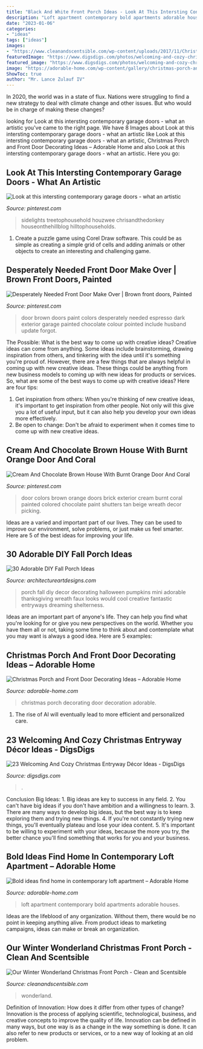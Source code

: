```yaml
---
title: "Black And White Front Porch Ideas - Look At This Intersting Contemporary Garage Doors"
description: "Loft apartment contemporary bold apartments adorable houses"
date: "2023-01-06"
categories:
- "ideas"
tags: ["ideas"]
images:
- "https://www.cleanandscentsible.com/wp-content/uploads/2017/11/Christmas-Front-Porch-Ideas-768x1153.png"
featuredImage: "https://www.digsdigs.com/photos/welcoming-and-cozy-christmas-entryway-decor-ideas-2-554x738.jpg"
featured_image: "https://www.digsdigs.com/photos/welcoming-and-cozy-christmas-entryway-decor-ideas-2-554x738.jpg"
image: "https://adorable-home.com/wp-content/gallery/christmas-porch-and-front-door-decorating-ideas/christmas-porch-and-front-door-decorating-ideas-8.jpg"
ShowToc: true
author: "Mr. Lance Zulauf IV"
---
```



In 2020, the world was in a state of flux. Nations were struggling to find a new strategy to deal with climate change and other issues. But who would be in charge of making these changes?

	

		
looking for Look at this intersting contemporary garage doors - what an artistic you've came to the right page. We have 8 Images about Look at this intersting contemporary garage doors - what an artistic like Look at this intersting contemporary garage doors - what an artistic, Christmas Porch and Front Door Decorating Ideas – Adorable Home and also Look at this intersting contemporary garage doors - what an artistic. Here you go:
		
    
## Look At This Intersting Contemporary Garage Doors - What An Artistic

<img loading=lazy src="https://i.pinimg.com/736x/dc/e8/a3/dce8a361e4c656f7aaae38fcb53c848d.jpg" onerror="this.onerror=null;this.src='https://tse2.mm.bing.net/th?id=OIP.FauZXQyBIltcSJr1enTBGwHaJ3&amp;pid=15.1';" alt="Look at this intersting contemporary garage doors - what an artistic">

_Source: pinterest.com_

>sidelights treetophousehold houzwee chrisandthedonkey houseonthehillblog hilltophouseholds. 

	

1. Create a puzzle game using Corel Draw software. This could be as simple as creating a simple grid of cells and adding animals or other objects to create an interesting and challenging game. 

    
## Desperately Needed Front Door Make Over | Brown Front Doors, Painted

<img loading=lazy src="https://i.pinimg.com/736x/71/ac/2c/71ac2c4f2a8f02fc7d3373b38b2b35d5--brown-front-doors-garage-ideas.jpg" onerror="this.onerror=null;this.src='https://tse2.mm.bing.net/th?id=OIP.HetG0DefrqFBq_2nCoRjHgHaJ3&amp;pid=15.1';" alt="Desperately Needed Front Door Make Over | Brown front doors, Painted">

_Source: pinterest.com_

>door brown doors paint colors desperately needed espresso dark exterior garage painted chocolate colour pointed include husband update forgot. 

	

The Possible: What is the best way to come up with creative ideas?
Creative ideas can come from anything. Some ideas include brainstorming, drawing inspiration from others, and tinkering with the idea until it's something you're proud of. However, there are a few things that are always helpful in coming up with new creative ideas. These things could be anything from new business models to coming up with new ideas for products or services. So, what are some of the best ways to come up with creative ideas? Here are four tips: 
1) Get inspiration from others: When you're thinking of new creative ideas, it's important to get inspiration from other people. Not only will this give you a lot of useful input, but it can also help you develop your own ideas more effectively. 
2) Be open to change: Don't be afraid to experiment when it comes time to come up with new creative ideas.

    
## Cream And Chocolate Brown House With Burnt Orange Door And Coral

<img loading=lazy src="https://i.pinimg.com/736x/a7/d9/9d/a7d99d366a10685bb8e76e30ea24f7e5.jpg" onerror="this.onerror=null;this.src='https://tse1.mm.bing.net/th?id=OIP.phtVLt2Bv5mM4dyMJsPm6gHaNJ&amp;pid=15.1';" alt="Cream And Chocolate Brown House With Burnt Orange Door And Coral">

_Source: pinterest.com_

>door colors brown orange doors brick exterior cream burnt coral painted colored chocolate paint shutters tan beige wreath decor picking. 

	

Ideas are a varied and important part of our lives. They can be used to improve our environment, solve problems, or just make us feel smarter. Here are 5 of the best ideas for improving your life.

    
## 30 Adorable DIY Fall Porch Ideas

<img loading=lazy src="http://www.architectureartdesigns.com/wp-content/uploads/2013/08/1238.jpg" onerror="this.onerror=null;this.src='https://tse2.mm.bing.net/th?id=OIP.XkiACO0dWm5P1sKhW0aoPQHaLH&amp;pid=15.1';" alt="30 Adorable DIY Fall Porch Ideas">

_Source: architectureartdesigns.com_

>porch fall diy decor decorating halloween pumpkins mini adorable thanksgiving wreath faux looks would cool creative fantastic entryways dreaming shelterness. 

	

Ideas are an important part of anyone's life. They can help you find what you're looking for or give you new perspectives on the world. Whether you have them all or not, taking some time to think about and contemplate what you may want is always a good idea. Here are 5 examples: 

    
## Christmas Porch And Front Door Decorating Ideas – Adorable Home

<img loading=lazy src="https://adorable-home.com/wp-content/gallery/christmas-porch-and-front-door-decorating-ideas/christmas-porch-and-front-door-decorating-ideas-8.jpg" onerror="this.onerror=null;this.src='https://tse3.mm.bing.net/th?id=OIP.SSTgFH-ZopjBo6YuLpa80gHaLL&amp;pid=15.1';" alt="Christmas Porch and Front Door Decorating Ideas – Adorable Home">

_Source: adorable-home.com_

>christmas porch decorating door decoration adorable. 

	

1. The rise of AI will eventually lead to more efficient and personalized care. 

    
## 23 Welcoming And Cozy Christmas Entryway Décor Ideas - DigsDigs

<img loading=lazy src="https://www.digsdigs.com/photos/welcoming-and-cozy-christmas-entryway-decor-ideas-2-554x738.jpg" onerror="this.onerror=null;this.src='https://tse4.mm.bing.net/th?id=OIP.E36mKMpe1R-8RhbwxGozKAHaJ3&amp;pid=15.1';" alt="23 Welcoming And Cozy Christmas Entryway Décor Ideas - DigsDigs">

_Source: digsdigs.com_

>. 

	

Conclusion
Big Ideas: 1. Big ideas are key to success in any field.
2. You can't have big ideas if you don't have ambition and a willingness to learn.
3. There are many ways to develop big ideas, but the best way is to keep exploring them and trying new things.
4. If you're not constantly trying new things, you'll eventually plateau and lose your idea content.
5. It's important to be willing to experiment with your ideas, because the more you try, the better chance you'll find something that works for you and your business.

    
## Bold Ideas Find Home In Contemporary Loft Apartment – Adorable Home

<img loading=lazy src="https://adorable-home.com/wp-content/gallery/bold-ideas-find-home-in-contemporary-loft-apartment-sofia/contemporary-loft-apartment-3.jpg" onerror="this.onerror=null;this.src='https://tse2.mm.bing.net/th?id=OIP.GPuHx796BRxa5s8vGGNUtgHaLH&amp;pid=15.1';" alt="Bold ideas find home in contemporary loft apartment – Adorable Home">

_Source: adorable-home.com_

>loft apartment contemporary bold apartments adorable houses. 

	

Ideas are the lifeblood of any organization. Without them, there would be no point in keeping anything alive. From product ideas to marketing campaigns, ideas can make or break an organization.

    
## Our Winter Wonderland Christmas Front Porch - Clean And Scentsible

<img loading=lazy src="https://www.cleanandscentsible.com/wp-content/uploads/2017/11/Christmas-Front-Porch-Ideas-768x1153.png" onerror="this.onerror=null;this.src='https://tse4.mm.bing.net/th?id=OIP.D90HJbVhoqbf8YBg_20f7AHaLH&amp;pid=15.1';" alt="Our Winter Wonderland Christmas Front Porch - Clean and Scentsible">

_Source: cleanandscentsible.com_

>wonderland. 

	

Definition of Innovation: How does it differ from other types of change?
Innovation is the process of applying scientific, technological, business, and creative concepts to improve the quality of life. Innovation can be defined in many ways, but one way is as a change in the way something is done. It can also refer to new products or services, or to a new way of looking at an old problem.

